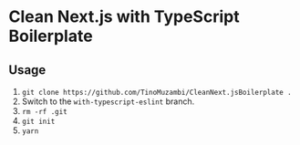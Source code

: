 # Clean Next.js with TypeScript Boilerplate

## Usage

1. `git clone https://github.com/TinoMuzambi/CleanNext.jsBoilerplate .`
2. Switch to the `with-typescript-eslint` branch.
3. `rm -rf .git`
4. `git init`
5. `yarn`
